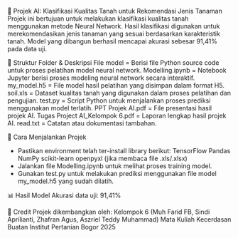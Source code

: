 📌 Projek AI: Klasifikasi Kualitas Tanah untuk Rekomendasi Jenis Tanaman
Projek ini bertujuan untuk melakukan klasifikasi kualitas tanah menggunakan metode Neural Network. Hasil klasifikasi digunakan untuk merekomendasikan jenis tanaman yang sesuai berdasarkan karakteristik tanah. Model yang dibangun berhasil mencapai akurasi sebesar 91,41% pada data uji.

📂 Struktur Folder & Deskripsi File
model = Berisi file Python source code untuk proses pelatihan model neural network.
Modelling.ipynb =	Notebook Jupyter berisi proses modeling neural network secara interaktif.
my_model.h5 =	File model hasil pelatihan yang disimpan dalam format H5.
soil.xls =	Dataset kualitas tanah yang digunakan dalam proses pelatihan dan pengujian.
test.py =	Script Python untuk menjalankan proses prediksi menggunakan model terlatih.
PPT Projek AI.pdf =	File presentasi hasil projek AI.
Tugas Project AI_Kelompok 6.pdf =	Laporan lengkap hasil projek AI.
read.txt = Catatan atau dokumentasi tambahan.

📑 Cara Menjalankan Projek
- Pastikan environment telah ter-install library berikut:
TensorFlow
Pandas
NumPy
scikit-learn
openpyxl (jika membaca file .xls/.xlsx)
- Jalankan file Modelling.ipynb untuk melihat proses training model.
- Gunakan test.py untuk melakukan prediksi menggunakan file model my_model.h5 yang sudah dilatih.

📊 Hasil Model
Akurasi data uji: 91,41%

📌 Credit
Projek dikembangkan oleh:
Kelompok 6 (Muh Farid FB, Sindi Aprilianti, Zhafran Agus, Aszriel Teddy Muhammad)
Mata Kuliah Kecerdasan Buatan
Institut Pertanian Bogor
2025
